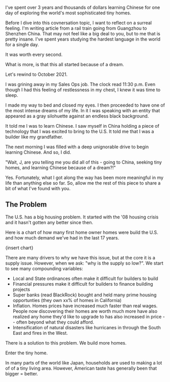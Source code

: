 

I've spent over 3 years and thousands of dollars learning Chinese for one day of exploring the world's most sophisticated tiny homes.  

Before I dive into this covnersation topic, I want to reflect on a surreal feeling. I'm writing article from a rail train going from Guangzhou to Shenzhen China. That may not feel like a big deal to you, but to me that is pretty insane. I've spent years studying the hardest language in the world for a single day. 

It was worth every second. 

What is more, is that this all started because of a dream. 

Let's rewind to October 2021. 

I was grining away in my Sales Ops job. The clock read 11:30 p.m. Even though I had this feeling of restlessness in my chest, I knew it was time to sleep. 

I made my way to bed and closed my eyes. I then proceeded to have one of the most intense dreams of my life. In it I was speaking with an entity that appeared as a gray silohuette against an endless black background. 

It told me I was to learn Chinese. I saw myself in China holding a piece of technology that I was excited to bring to the U.S. It told me that I was a builder like my grandfather. 

The next morning I was filled with a deep unignorable drive to begin learning Chinese. And so, I did. 

"Wait, J, are you telling me you did all of this - going to China, seeking tiny homes, and learning Chinese because of a dream?!"

Yes. Fortunately, what I got along the way has been more meaningful in my life than anything else so far. So, allow me the rest of this piece to share a bit of what I've found with you. 

## The Problem ##

The U.S. has a big housing problem. It started with the '08 housing crisis and it hasn't gotten any better since then. 

Here is a chart of how many first home owner homes were build the U.S. and how much demand we've had in the last 17 years. 

{insert chart}

 There are many drivers to why we have this issue, but at the core it is a supply issue. However, when we ask: "why is the supply so low?". We start to see many compounding variables: 
 - Local and State ordinances often make it difficult for builders to build
 - Financial pressures make it difficult for builders to finance building projects
 - Super banks (read BlackRock) bought and held many prime housing opportunties (they own xx% of homes in California)
 - Inflation. Homes prices have increased much faster than real wages. People now discovering their homes are worth much more have also realized any home they'd like to upgrade to has also increased in price -- often beyond what they could afford. 
 - Intensification of natural disasters like hurricanes in through the South East and fires in the West.

There is a solution to this problem. We build more homes. 

Enter the tiny home. 

In many parts of the world like Japan, households are used to making a lot of of a tiny living area. However, American taste has generally been that bigger = better. 